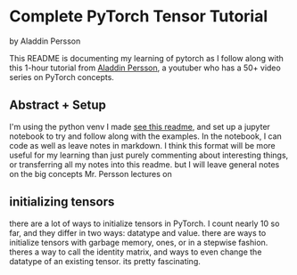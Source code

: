 # Complete PyTorch Tensor Tutorial
by Aladdin Persson

This README is documenting my learning of pytorch as I follow along with this 1-hour tutorial from [Aladdin Persson](https://www.youtube.com/watch?v=x9JiIFvlUwk&list=PLhhyoLH6IjfxeoooqP9rhU3HJIAVAJ3Vz&index=2), a youtuber who has a 50+ video series on PyTorch concepts.

## Abstract + Setup

I'm using the python venv I made [see this readme](../../../venv-setup/windows/readme.md), and set up a jupyter notebook to try and follow along with the examples. In the notebook, I can code as well as leave notes in markdown. I think this format will be more useful for my learning than just purely commenting about interesting things, or transferring all my notes into this readme. but I will leave general notes on the big concepts Mr. Persson lectures on

## initializing tensors

there are a lot of ways to initialize tensors in PyTorch. I count nearly 10 so far, and they differ in two ways: datatype and value. there are ways to initialize tensors with garbage memory, ones, or in a stepwise fashion. theres a way to call the identity matrix, and ways to even change the datatype of an existing tensor. its pretty fascinating.
